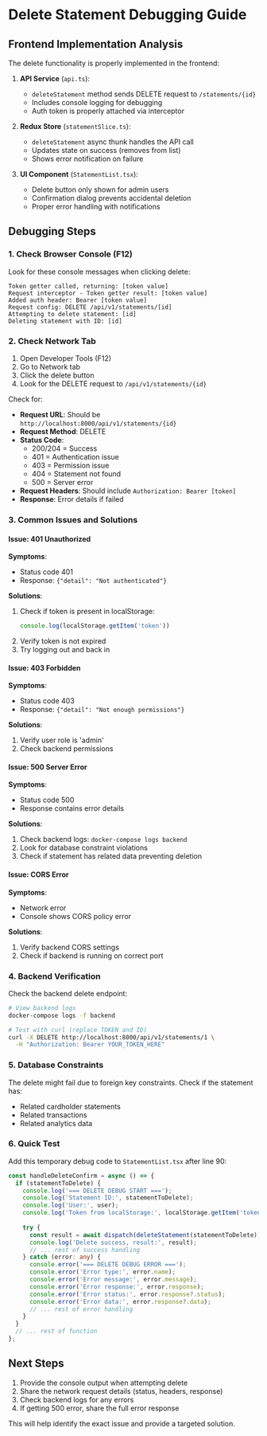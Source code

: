 # Delete Statement Debugging Guide

## Frontend Implementation Analysis

The delete functionality is properly implemented in the frontend:

1. **API Service** (`api.ts`):
   - `deleteStatement` method sends DELETE request to `/statements/{id}`
   - Includes console logging for debugging
   - Auth token is properly attached via interceptor

2. **Redux Store** (`statementSlice.ts`):
   - `deleteStatement` async thunk handles the API call
   - Updates state on success (removes from list)
   - Shows error notification on failure

3. **UI Component** (`StatementList.tsx`):
   - Delete button only shown for admin users
   - Confirmation dialog prevents accidental deletion
   - Proper error handling with notifications

## Debugging Steps

### 1. Check Browser Console (F12)

Look for these console messages when clicking delete:
```
Token getter called, returning: [token value]
Request interceptor - Token getter result: [token value]
Added auth header: Bearer [token value]
Request config: DELETE /api/v1/statements/[id]
Attempting to delete statement: [id]
Deleting statement with ID: [id]
```

### 2. Check Network Tab

1. Open Developer Tools (F12)
2. Go to Network tab
3. Click the delete button
4. Look for the DELETE request to `/api/v1/statements/{id}`

Check for:
- **Request URL**: Should be `http://localhost:8000/api/v1/statements/{id}`
- **Request Method**: DELETE
- **Status Code**: 
  - 200/204 = Success
  - 401 = Authentication issue
  - 403 = Permission issue
  - 404 = Statement not found
  - 500 = Server error
- **Request Headers**: Should include `Authorization: Bearer [token]`
- **Response**: Error details if failed

### 3. Common Issues and Solutions

#### Issue: 401 Unauthorized
**Symptoms**: 
- Status code 401
- Response: `{"detail": "Not authenticated"}`

**Solutions**:
1. Check if token is present in localStorage:
   ```javascript
   console.log(localStorage.getItem('token'))
   ```
2. Verify token is not expired
3. Try logging out and back in

#### Issue: 403 Forbidden
**Symptoms**:
- Status code 403
- Response: `{"detail": "Not enough permissions"}`

**Solutions**:
1. Verify user role is 'admin'
2. Check backend permissions

#### Issue: 500 Server Error
**Symptoms**:
- Status code 500
- Response contains error details

**Solutions**:
1. Check backend logs: `docker-compose logs backend`
2. Look for database constraint violations
3. Check if statement has related data preventing deletion

#### Issue: CORS Error
**Symptoms**:
- Network error
- Console shows CORS policy error

**Solutions**:
1. Verify backend CORS settings
2. Check if backend is running on correct port

### 4. Backend Verification

Check the backend delete endpoint:
```bash
# View backend logs
docker-compose logs -f backend

# Test with curl (replace TOKEN and ID)
curl -X DELETE http://localhost:8000/api/v1/statements/1 \
  -H "Authorization: Bearer YOUR_TOKEN_HERE"
```

### 5. Database Constraints

The delete might fail due to foreign key constraints. Check if the statement has:
- Related cardholder statements
- Related transactions
- Related analytics data

### 6. Quick Test

Add this temporary debug code to `StatementList.tsx` after line 90:

```typescript
const handleDeleteConfirm = async () => {
  if (statementToDelete) {
    console.log('=== DELETE DEBUG START ===');
    console.log('Statement ID:', statementToDelete);
    console.log('User:', user);
    console.log('Token from localStorage:', localStorage.getItem('token'));
    
    try {
      const result = await dispatch(deleteStatement(statementToDelete)).unwrap();
      console.log('Delete success, result:', result);
      // ... rest of success handling
    } catch (error: any) {
      console.error('=== DELETE DEBUG ERROR ===');
      console.error('Error type:', error.name);
      console.error('Error message:', error.message);
      console.error('Error response:', error.response);
      console.error('Error status:', error.response?.status);
      console.error('Error data:', error.response?.data);
      // ... rest of error handling
    }
  }
  // ... rest of function
};
```

## Next Steps

1. Provide the console output when attempting delete
2. Share the network request details (status, headers, response)
3. Check backend logs for any errors
4. If getting 500 error, share the full error response

This will help identify the exact issue and provide a targeted solution.